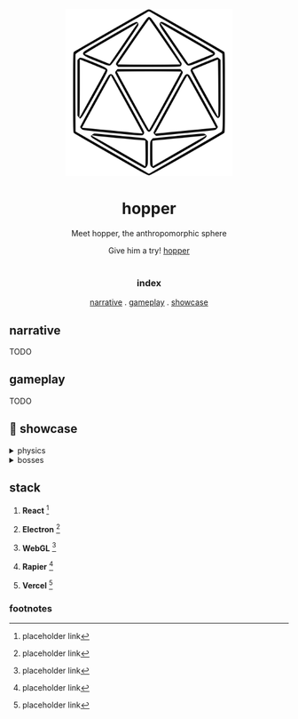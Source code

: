 <div align='center'>
<img src="res/archsif.svg" width=300>

# hopper

Meet hopper, the anthropomorphic sphere

Give him a try! [hopper](https://hopper-hazel.vercel.app/)
<br><br>
### index
[narrative](#-narrative)
.
[gameplay](#-gameplay)
.
[showcase](#-showcase)
</div>

## narrative
TODO

## gameplay

TODO

## 🌟 showcase

<details>
<summary> physics </summary>
  <img width="700" alt="nonut" src="./res/hopper_basic_demo.gif">
</details>

<details>
<summary> bosses </summary>
<p> The first boss design! Fully modeled and rigged. Working on the mechanics and shaders to break its legs in the boss fight. </p>
  <img width="700" alt="sus" src="./res/boss_1.gif">
</details>

## stack

1. **React** [^2]

2. **Electron** [^3]

3. **WebGL** [^4]

4. **Rapier** [^5]

5. **Vercel** [^6]


### footnotes

[^1]: placeholder link

[^2]: placeholder link

[^3]: placeholder link

[^4]: placeholder link

[^5]: placeholder link

[^6]: placeholder link
